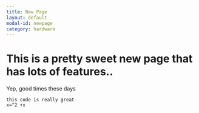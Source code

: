 ```yaml
---
title: New Page
layout: default
modal-id: newpage
category: hardware
---
```


# This is a pretty sweet new page that has lots of features..

Yep, good times these days

```
this code is really great
x=^2 +x 
```

